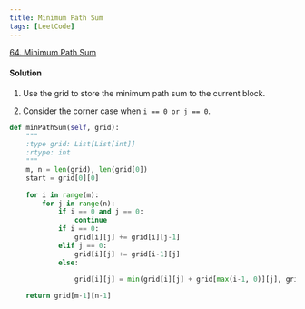 ```yaml
---
title: Minimum Path Sum
tags: [LeetCode]
---
```


[64. Minimum Path Sum](https://leetcode.com/problems/minimum-path-sum/)
#### Solution  
1. Use the grid to store the minimum path sum to the current block.

1. Consider the corner case when `i == 0 or j == 0`.

```python
def minPathSum(self, grid):
    """
    :type grid: List[List[int]]
    :rtype: int
    """
    m, n = len(grid), len(grid[0])
    start = grid[0][0]
    
    for i in range(m):
        for j in range(n):
            if i == 0 and j == 0:
                continue
            if i == 0:
                grid[i][j] += grid[i][j-1]
            elif j == 0:
                grid[i][j] += grid[i-1][j]
            else:

                grid[i][j] = min(grid[i][j] + grid[max(i-1, 0)][j], grid[i][j] + grid[i][max(j-1, 0)])
            
    return grid[m-1][n-1]
```